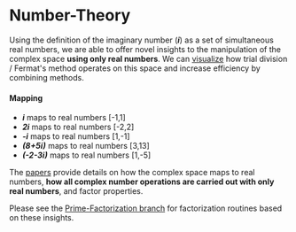 # Number-Theory

Using the definition of the imaginary number (***i***) as a set of simultaneous real numbers, we are able to offer novel insights to the manipulation of the complex space **using only real numbers**.  We can [visualize](https://github.com/OVVO-Financial/Number-Theory/blob/master/Complex%20space.md) how trial division / Fermat's method operates on this space and increase efficiency by combining methods.

#### Mapping
* ***i*** maps to real numbers [-1,1]
* ***2i*** maps to real numbers [-2,2]
* ***-i*** maps to real numbers [1,-1]
* ***(8+5i)*** maps to real numbers [3,13]
* ***(-2-3i)*** maps to real numbers [1,-5]

The [papers](https://github.com/OVVO-Financial/Number-Theory/tree/master/Number%20Theory%20Papers) provide details on how the complex space maps to real numbers, **how all complex number operations are carried out with only real numbers**, and factor properties.

Please see the [Prime-Factorization branch](https://github.com/OVVO-Financial/Number-Theory/tree/Prime-Factorization) for factorization routines based on these insights.



